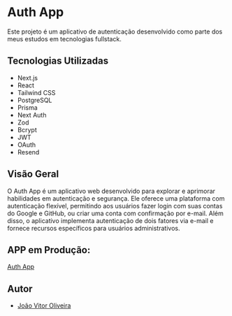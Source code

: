 # Auth App

Este projeto é um aplicativo de autenticação desenvolvido como parte dos meus estudos em tecnologias fullstack.

## Tecnologias Utilizadas

- Next.js
- React
- Tailwind CSS
- PostgreSQL
- Prisma
- Next Auth
- Zod
- Bcrypt
- JWT
- OAuth
- Resend

## Visão Geral

O Auth App é um aplicativo web desenvolvido para explorar e aprimorar habilidades em autenticação e segurança. Ele oferece uma plataforma com autenticação flexível, permitindo aos usuários fazer login com suas contas do Google e GitHub, ou criar uma conta com confirmação por e-mail. Além disso, o aplicativo implementa autenticação de dois fatores via e-mail e fornece recursos específicos para usuários administrativos.

## APP em Produção:

[Auth App]([(https://auth-app-five-flax.vercel.app/)) 

## Autor

- [João Vitor Oliveira](http://www.linkedin.com/in/joaovitorwoliveira) 
